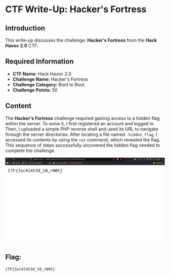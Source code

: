 # CTF Write-Up: Hacker's Fortress

## Introduction

This write-up discusses the challenge: **Hacker's Fortress** from the **Hack Havoc 2.0** CTF.

## Required Information

- **CTF Name:** Hack Havoc 2.0
- **Challenge Name:** Hacker's Fortress
- **Challenge Category:** Boot to Root
- **Challenge Points:** 50

## Content
The **Hacker's Fortress** challenge required gaining access to a hidden flag within the server. To solve it, I first registered an account and logged in. Then, I uploaded a simple PHP reverse shell and used its URL to navigate through the server directories. After locating a file named `.hidden_flag`, I accessed its contents by using the `cat` command, which revealed the flag. This sequence of steps successfully uncovered the hidden flag needed to complete the challenge.

![](src\images\24.png)

## Flag: 
    CTF{3sc4l4t3d_t0_r00t}
                 


